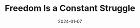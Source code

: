 ---
title: "Freedom Is a Constant Struggle"
maker: "Angela Y. Davis"
rating:
identifier: "9781608465644"
medium: "Book"
date: 2024-01-07
---